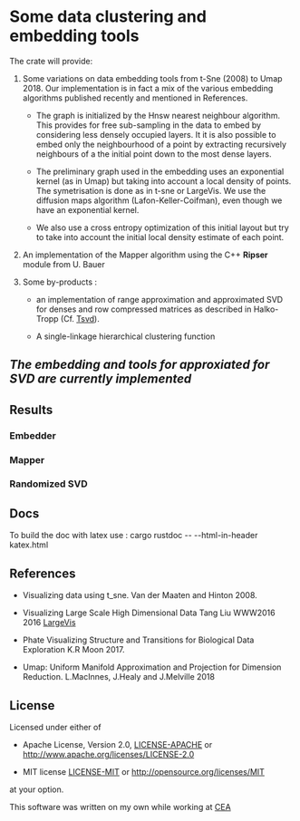 # Some data clustering and embedding tools

The crate will provide:

1. Some variations on data embedding tools from t-Sne (2008) to Umap 2018.
   Our implementation is in fact a mix of the various embedding algorithms
    published recently and mentioned in References.

   - The graph is initialized by the Hnsw nearest neighbour algorithm. This provides for free sub-sampling in the data to embed by considering less densely occupied layers. It it is also possible to embed only the neighbourhood of a point by extracting recursively neighbours of a the initial point down to the most dense layers.
  
   - The preliminary graph used in the embedding uses an exponential kernel (as in Umap) but taking into account a local density of points. The symetrisation is done as in t-sne or LargeVis. We use the diffusion maps algorithm (Lafon-Keller-Coifman), even though we have an exponential kernel.

   - We also use a cross entropy optimization of this initial layout but try to take into account the initial local density estimate of each point.

2. An implementation of the Mapper algorithm using the C++ **Ripser** module from U. Bauer

3. Some by-products :
    - an implementation of range approximation and approximated SVD for denses and row compressed matrices as described in Halko-Tropp (Cf. [Tsvd](https://arxiv.org/abs/0909.4061)).

    - A single-linkage hierarchical clustering function

## *The embedding and tools for approxiated for SVD are currently implemented*

## Results

### Embedder

### Mapper

### Randomized SVD

## Docs

To build the doc with latex use :
cargo rustdoc -- --html-in-header katex.html

## References

- Visualizing data using t_sne.
  Van der Maaten and Hinton 2008.

- Visualizing Large Scale High Dimensional Data
  Tang Liu WWW2016 2016 [LargeVis](https://arxiv.org/pdf/1602.00370.pdf)
  
- Phate Visualizing Structure and Transitions for Biological Data Exploration
  K.R Moon 2017.

- Umap: Uniform Manifold Approximation and Projection for Dimension Reduction.
  L.MacInnes, J.Healy and J.Melville 2018

## License

Licensed under either of

- Apache License, Version 2.0, [LICENSE-APACHE](LICENSE-APACHE) or <http://www.apache.org/licenses/LICENSE-2.0>
  
- MIT license [LICENSE-MIT](LICENSE-MIT) or <http://opensource.org/licenses/MIT>

at your option.

This software was written on my own while working at [CEA](http://www.cea.fr/)
